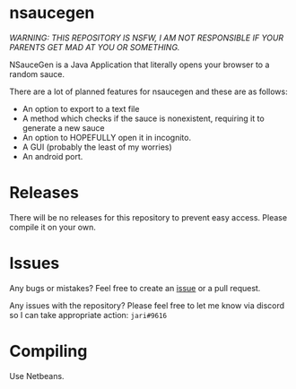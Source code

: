 # nsaucegen
*WARNING: THIS REPOSITORY IS NSFW, I AM NOT RESPONSIBLE IF YOUR PARENTS GET MAD AT YOU OR SOMETHING.*

NSauceGen is a Java Application that literally opens your browser to a random sauce.

There are a lot of planned features for nsaucegen and these are as follows:
- An option to export to a text file
- A method which checks if the sauce is nonexistent, requiring it to generate a new sauce
- An option to HOPEFULLY open it in incognito.
- A GUI (probably the least of my worries)
- An android port.

# Releases
There will be no releases for this repository to prevent easy access. Please compile it on your own.

# Issues
Any bugs or mistakes? Feel free to create an [issue](https://github.com/tanyufukazawa/nsaucegen/issues/new) or a pull request.

Any issues with the repository? Please feel free to let me know via discord so I can take appropriate action: `jari#9616`

# Compiling
Use Netbeans.
